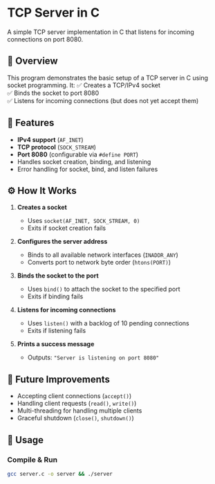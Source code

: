 # TCP Server in C

A simple TCP server implementation in C that listens for incoming connections on port 8080.

## 📌 Overview
This program demonstrates the basic setup of a TCP server in C using socket programming. It:
✅ Creates a TCP/IPv4 socket  
✅ Binds the socket to port 8080  
✅ Listens for incoming connections (but does not yet accept them)  

## 🚀 Features
- **IPv4 support** (`AF_INET`)
- **TCP protocol** (`SOCK_STREAM`)
- **Port 8080** (configurable via `#define PORT`)
- Handles socket creation, binding, and listening
- Error handling for socket, bind, and listen failures

## ⚙️ How It Works
1. **Creates a socket**
   - Uses `socket(AF_INET, SOCK_STREAM, 0)`
   - Exits if socket creation fails

2. **Configures the server address**
   - Binds to all available network interfaces (`INADDR_ANY`)
   - Converts port to network byte order (`htons(PORT)`)

3. **Binds the socket to the port**
   - Uses `bind()` to attach the socket to the specified port
   - Exits if binding fails

4. **Listens for incoming connections**
   - Uses `listen()` with a backlog of 10 pending connections
   - Exits if listening fails

5. **Prints a success message**
   - Outputs: `"Server is listening on port 8080"`

## 🔧 Future Improvements
- Accepting client connections (`accept()`)
- Handling client requests (`read()`, `write()`)
- Multi-threading for handling multiple clients
- Graceful shutdown (`close()`, `shutdown()`)

## 📝 Usage
### Compile & Run
```sh
gcc server.c -o server && ./server
